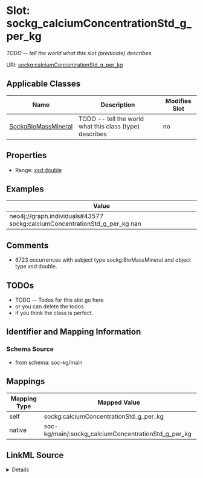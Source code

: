 

# Slot: sockg_calciumConcentrationStd_g_per_kg


_TODO -- tell the world what this slot (predicate) describes._





URI: [sockg:calciumConcentrationStd_g_per_kg](http://www.semanticweb.org/sockg/ontologies/2024/0/soil-carbon-ontology/calciumConcentrationStd_g_per_kg)



<!-- no inheritance hierarchy -->





## Applicable Classes

| Name | Description | Modifies Slot |
| --- | --- | --- |
| [SockgBioMassMineral](../classes/SockgBioMassMineral.md) | TODO -- tell the world what this class (type) describes |  no  |







## Properties

* Range: [xsd:double](http://www.w3.org/2001/XMLSchema#double)






## Examples

| Value |
| --- |
| neo4j://graph.individuals#43577 sockg:calciumConcentrationStd_g_per_kg nan |

## Comments

* 6723 occurrences with subject type sockg:BioMassMineral and object type xsd:double.

## TODOs

* TODO -- Todos for this slot go here
* or you can delete the todos
* if you think the class is perfect.

## Identifier and Mapping Information







### Schema Source


* from schema: soc-kg/main




## Mappings

| Mapping Type | Mapped Value |
| ---  | ---  |
| self | sockg:calciumConcentrationStd_g_per_kg |
| native | soc-kg/main/:sockg_calciumConcentrationStd_g_per_kg |




## LinkML Source

<details>
```yaml
name: sockg_calciumConcentrationStd_g_per_kg
description: TODO -- tell the world what this slot (predicate) describes.
todos:
- TODO -- Todos for this slot go here
- or you can delete the todos
- if you think the class is perfect.
comments:
- 6723 occurrences with subject type sockg:BioMassMineral and object type xsd:double.
examples:
- value: neo4j://graph.individuals#43577 sockg:calciumConcentrationStd_g_per_kg nan
from_schema: soc-kg/main
rank: 1000
slot_uri: sockg:calciumConcentrationStd_g_per_kg
alias: sockg_calciumConcentrationStd_g_per_kg
domain_of:
- sockg_BioMassMineral
range: double

```
</details>